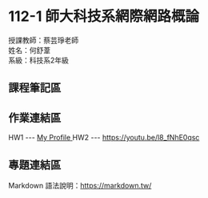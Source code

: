 # 112-1 師大科技系網際網路概論

授課教師：蔡芸琤老師  
姓名：何舒葦  
系級：科技系2年級  

## 課程筆記區  

## 作業連結區  
HW1 --- <a href='https://ho-shu-wei.github.io/my-web-W1/'>My Profile </a>
  HW2 --- https://youtu.be/l8_fNhE0qsc
## 專題連結區

Markdown 語法說明：https://markdown.tw/
